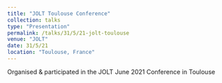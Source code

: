 ```yaml
---
title: "JOLT Toulouse Conference"
collection: talks
type: "Presentation"
permalink: /talks/31/5/21-jolt-toulouse
venue: "JOLT"
date: 31/5/21
location: "Toulouse, France"
---
```


Organised &amp; participated in the JOLT June 2021 Conference in Toulouse
